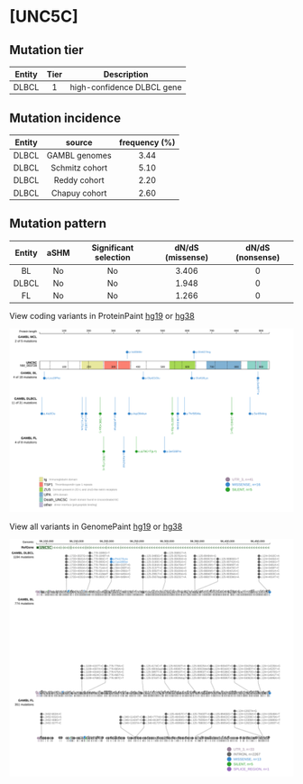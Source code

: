 # [UNC5C]

## Mutation tier

|Entity|Tier|Description               |
|:------:|:----:|--------------------------|
|DLBCL |1   |high-confidence DLBCL gene|
## Mutation incidence

|Entity|source        |frequency (%)|
|:------:|:--------------:|:-------------:|
|DLBCL |GAMBL genomes |3.44         |
|DLBCL |Schmitz cohort|5.10         |
|DLBCL |Reddy cohort  |2.20         |
|DLBCL |Chapuy cohort |2.60         |

## Mutation pattern

|Entity|aSHM|Significant selection|dN/dS (missense)|dN/dS (nonsense)|
|:------:|:----:|:---------------------:|:----------------:|:----------------:|
|BL    |No  |No                   |3.406           |0               |
|DLBCL |No  |No                   |1.948           |0               |
|FL    |No  |No                   |1.266           |0               |




View coding variants in ProteinPaint [hg19](https://www.bcgsc.ca/downloads/morinlab/GAMBL/test/genes/UNC5C_protein.html)  or [hg38](https://www.bcgsc.ca/downloads/morinlab/GAMBL/test/genes/UNC5C_protein_hg38.html)

![image](images/proteinpaint/UNC5C_NM_003728.svg)

View all variants in GenomePaint [hg19](https://www.bcgsc.ca/downloads/morinlab/GAMBL/test/genes/UNC5C.html)  or [hg38](https://www.bcgsc.ca/downloads/morinlab/GAMBL/test/genes/UNC5C_hg38.html)

![image](images/proteinpaint/UNC5C.svg)
